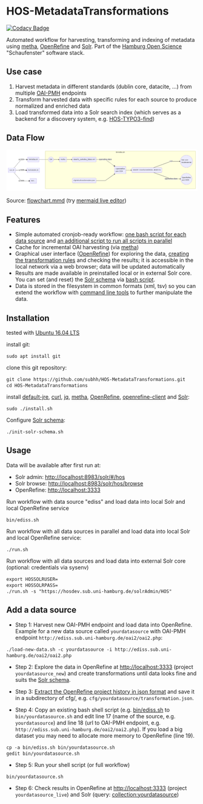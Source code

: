 # HOS-MetadataTransformations

[![Codacy Badge](https://api.codacy.com/project/badge/Grade/6d9c8171289f424b903d22682663bb6d)](https://www.codacy.com/app/felixlohmeier/HOS-MetadataTransformations?utm_source=github.com&amp;utm_medium=referral&amp;utm_content=subhh/HOS-MetadataTransformations&amp;utm_campaign=Badge_Grade)

Automated workflow for harvesting, transforming and indexing of metadata using [metha](https://github.com/miku/metha), [OpenRefine](http://openrefine.org/) and [Solr](http://lucene.apache.org/solr/). Part of the [Hamburg Open Science](http://www.hamburg.de/openscience) "Schaufenster" software stack.

## Use case

1. Harvest metadata in different standards (dublin core, datacite, ...) from multiple [OAI-PMH](https://www.openarchives.org/pmh/) endpoints
2. Transform harvested data with specific rules for each source to produce normalized and enriched data
3. Load transformed data into a Solr search index (which serves as a backend for a discovery system, e.g. [HOS-TYPO3-find](https://github.com/subhh/HOS-TYPO3-find))

## Data Flow

[![mermaid flowchart](flowchart.png)](https://github.com/subhh/HOS-MetadataTransformations/raw/master/flowchart.png)

Source: [flowchart.mmd](flowchart.mmd) (try [mermaid live editor](https://mermaidjs.github.io/mermaid-live-editor/))

## Features

* Simple automated cronjob-ready workflow: [one bash script for each data source](bin) and [an additional script to run all scripts in parallel](run.sh)
* Cache for incremental OAI harvesting (via [metha](https://github.com/miku/metha))
* Graphical user interface ([OpenRefine](http://openrefine.org/)) for exploring the data,  [creating the transformation rules](http://kb.refinepro.com/2012/06/google-refine-json-and-my-notepad-or.html) and checking the results; it is accessible in the local network via a web browser; data will be updated automatically
* Results are made available in preinstalled local or in external Solr core. You can set (and reset) the [Solr schema](cfg/solr) via [bash script](init-solr-schema.sh).
* Data is stored in the filesystem in common formats (xml, tsv) so you can extend the workflow with [command line tools](http://jorol.de/2016-ELAG-Bootcamp/slides/) to further manipulate the data.

## Installation

tested with [Ubuntu 16.04 LTS](https://www.ubuntu.com/download/desktop)

install git:

```
sudo apt install git
```

clone this git repository:

```
git clone https://github.com/subhh/HOS-MetadataTransformations.git
cd HOS-MetadataTransformations
```

install [default-jre](https://packages.ubuntu.com/de/xenial/default-jre), [curl](https://curl.haxx.se/), [jq](https://stedolan.github.io/jq/), [metha](https://github.com/miku/metha), [OpenRefine](http://openrefine.org/), [openrefine-client](https://github.com/opencultureconsulting/openrefine-client) and [Solr](http://lucene.apache.org/solr/):

```
sudo ./install.sh
```

Configure [Solr schema](cfg/solr):

```
./init-solr-schema.sh
```

## Usage

Data will be available after first run at:

* Solr admin: <http://localhost:8983/solr/#/hos>
* Solr browse: <http://localhost:8983/solr/hos/browse>
* OpenRefine: <http://localhost:3333>

Run workflow with data source "ediss" and load data into local Solr and local OpenRefine service

```
bin/ediss.sh
```

Run workflow with all data sources in parallel and load data into local Solr and local OpenRefine service:

```
./run.sh
```

Run workflow with all data sources and load data into external Solr core (optional: credentials via sysenv)

```
export HOSSOLRUSER=
export HOSSOLRPASS=
./run.sh -s "https://hosdev.sub.uni-hamburg.de/solrAdmin/HOS"

```

## Add a data source

* Step 1: Harvest new OAI-PMH endpoint and load data into OpenRefine. Example for a new data source called `yourdatasource` with OAI-PMH endpoint `http://ediss.sub.uni-hamburg.de/oai2/oai2.php`:

```
./load-new-data.sh -c yourdatasource -i http://ediss.sub.uni-hamburg.de/oai2/oai2.php
```

* Step 2: Explore the data in OpenRefine at <http://localhost:3333> (project `yourdatasource_new`) and create transformations until data looks fine and suits the [Solr schema](cfg/solr).

* Step 3: [Extract the OpenRefine project history in json format](http://kb.refinepro.com/2012/06/google-refine-json-and-my-notepad-or.html) and save it in a subdirectory of cfg/, e.g. `cfg/yourdatasource/transformation.json`.

* Step 4: Copy an existing bash shell script (e.g. [bin/ediss.sh](bin/ediss.sh) to `bin/yourdatasource.sh` and edit line 17 (name of the source, e.g. `yourdatasource`) and line 18 (url to OAI-PMH endpoint, e.g. `http://ediss.sub.uni-hamburg.de/oai2/oai2.php`). If you load a big dataset you may need to allocate more memory to OpenRefine (line 19).

```
cp -a bin/ediss.sh bin/yourdatasource.sh
gedit bin/yourdatasource.sh
```

* Step 5: Run your shell script (or full workflow)

```
bin/yourdatasource.sh
```

* Step 6: Check results in OpenRefine at <http://localhost:3333> (project `yourdatasource_live`) and Solr (query: [collection:yourdatasource](http://localhost:8983/solr/hos/browse?q=collection%3Ayourdatasource))
